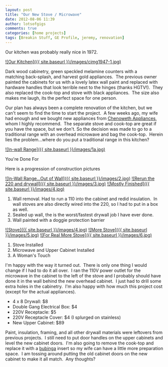 ```yaml
---
layout: post
title: "Our New Stove / Microwave"
date: 2012-08-06 11:39
author: lotsofgigs
comments: true
categories: [home projects]
tags: [Breakin Stuff, GE Profile, jeremy, renovation]
---
```

Our kitchen was probably really nice in 1972.

<a href="{{ site.baseurl }}/images/cimg1947-1.jpg">![Our Kitchen]({{ site.baseurl }}/images/cimg1947-1.jpg)</a>

Dark wood cabinetry, green speckled melamine counters with a matching back-splash, and harvest gold appliances.  The previous owner painted the cabinets for us with a lovely latex wall paint and replaced with hardware handles that look terrible next to the hinges (thanks HGTV!).  They also replaced the cook-top and stove with black appliances.  The size also makes me laugh, its the perfect space for one person.

Our plan has always been a complete renovation of the kitchen, but we can't seem to find the time to start the project.  A few weeks ago, my wife had enough and we bought new appliances from [Chenoweth Appliances](http://www.chenowethappliances.com/), whom I highly recommend.  The separate stove and cook-top are great if you have the space, but we don't. So the decision was made to go to a traditional range with an overhead microwave and bag the cook-top.  Herein lies the problem...where do you put a traditional range in this kitchen?

<a href="{{ site.baseurl }}/images/1a.jpg">![In-wall Range]({{ site.baseurl }}/images/1a.jpg)</a>

You're Done For

Here is a progression of construction pictures

<a href="{{ site.baseurl }}/images/2.jpg">![In-Wall Range...Out of Wall]({{ site.baseurl }}/images/2.jpg)</a>
<a href="{{ site.baseurl }}/images/3.jpg">![Rerun the 220 and drywall]({{ site.baseurl }}/images/3.jpg)</a>
<a href="{{ site.baseurl }}/images/4.jpg">![Mostly Finished]({{ site.baseurl }}/images/4.jpg)</a>

1.  Wall removal. Had to run a 110 into the cabinet and redid insulation.  In wall stoves are also directly wired into the 220, so I had to put in a box as well.
2.  Sealed up wall, the is the worst/fastest drywall job I have ever done.
3.  Wall painted with a doggie protection barrier

<a href="{{ site.baseurl }}/images/4.jpg">![Stove]({{ site.baseurl }}/images/4.jpg)</a>
<a href="{{ site.baseurl }}/images/5.jpg">![More Stove]({{ site.baseurl }}/images/5.jpg)</a>
<a href="{{ site.baseurl }}/images/6.jpg">![For Real More Stove]({{ site.baseurl }}/images/6.jpg)</a>

1.  Stove Installed
2.  Microwave and Upper Cabinet Installed
3.  A Woman's Touch

I'm happy with the way it turned out.  There is only one thing I would change if I had to do it all over.  I ran the 110V power outlet for the microwave in the cabinet to the left of the stove and I probably should have done it in the wall behind the new overhead cabinet.  I just had to drill some extra holes in the cabinetry.  I'm also happy with how much this project cost (except for the actual appliances).


*   4 x 8 Drywall: $8
*   Double Gang Electrical Box: $4
*   220V Receptacle: $5
*   220V Receptacle Cover: $4 (I splurged on stainless)
*   New Upper Cabinet: $89

Paint, insulation, framing, and all other drywall materials were leftovers from previous projects.  I still need to put door handles on the upper cabinets and level the new cabinet doors.  I'm also going to remove the cook-top and replace it with a [bubinga](http://www.higginshardwoods.com/products.php/specialtyhardwoods/bubinga) insert so my wife can have a little more preparation space.  I am tossing around putting the old cabinet doors on the new cabinet to make it all match.  Any thoughts?
